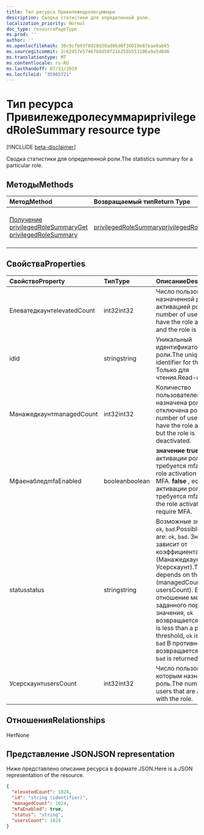 ```yaml
---
title: Тип ресурса Привилежедролесуммари
description: Сводка статистики для определенной роли.
localization_priority: Normal
doc_type: resourcePageType
ms.prod: ''
author: ''
ms.openlocfilehash: 30c9cfb93f8d20d30ad86d0f36019e87eae0ab65
ms.sourcegitcommit: 2c62457e57467b8d50f21b255b553106a9a5d8d6
ms.translationtype: MT
ms.contentlocale: ru-RU
ms.lasthandoff: 07/31/2019
ms.locfileid: "35965721"
---
```

# <a name="privilegedrolesummary-resource-type"></a><span data-ttu-id="08625-103">Тип ресурса Привилежедролесуммари</span><span class="sxs-lookup"><span data-stu-id="08625-103">privilegedRoleSummary resource type</span></span>

[!INCLUDE [beta-disclaimer](../../includes/beta-disclaimer.md)]

<span data-ttu-id="08625-104">Сводка статистики для определенной роли.</span><span class="sxs-lookup"><span data-stu-id="08625-104">The statistics summary for a particular role.</span></span>


## <a name="methods"></a><span data-ttu-id="08625-105">Методы</span><span class="sxs-lookup"><span data-stu-id="08625-105">Methods</span></span>

| <span data-ttu-id="08625-106">Метод</span><span class="sxs-lookup"><span data-stu-id="08625-106">Method</span></span>           | <span data-ttu-id="08625-107">Возвращаемый тип</span><span class="sxs-lookup"><span data-stu-id="08625-107">Return Type</span></span>    |<span data-ttu-id="08625-108">Описание</span><span class="sxs-lookup"><span data-stu-id="08625-108">Description</span></span>|
|:---------------|:--------|:----------|
|[<span data-ttu-id="08625-109">Получение privilegedRoleSummary</span><span class="sxs-lookup"><span data-stu-id="08625-109">Get privilegedRoleSummary</span></span>](../api/privilegedrolesummary-get.md) | [<span data-ttu-id="08625-110">privilegedRoleSummary</span><span class="sxs-lookup"><span data-stu-id="08625-110">privilegedRoleSummary</span></span>](privilegedrolesummary.md) |<span data-ttu-id="08625-111">Чтение свойств и связей объекта Привилежедролесуммари.</span><span class="sxs-lookup"><span data-stu-id="08625-111">Read properties and relationships of privilegedRoleSummary object.</span></span>|

## <a name="properties"></a><span data-ttu-id="08625-112">Свойства</span><span class="sxs-lookup"><span data-stu-id="08625-112">Properties</span></span>
| <span data-ttu-id="08625-113">Свойство</span><span class="sxs-lookup"><span data-stu-id="08625-113">Property</span></span>     | <span data-ttu-id="08625-114">Тип</span><span class="sxs-lookup"><span data-stu-id="08625-114">Type</span></span>   |<span data-ttu-id="08625-115">Описание</span><span class="sxs-lookup"><span data-stu-id="08625-115">Description</span></span>|
|:---------------|:--------|:----------|
|<span data-ttu-id="08625-116">Елеватедкаунт</span><span class="sxs-lookup"><span data-stu-id="08625-116">elevatedCount</span></span>|<span data-ttu-id="08625-117">int32</span><span class="sxs-lookup"><span data-stu-id="08625-117">int32</span></span>|<span data-ttu-id="08625-118">Число пользователей с назначенной ролью и активацией роли.</span><span class="sxs-lookup"><span data-stu-id="08625-118">The number of users that have the role assigned and the role is activated.</span></span>|
|<span data-ttu-id="08625-119">id</span><span class="sxs-lookup"><span data-stu-id="08625-119">id</span></span>|<span data-ttu-id="08625-120">string</span><span class="sxs-lookup"><span data-stu-id="08625-120">string</span></span>| <span data-ttu-id="08625-121">Уникальный идентификатор для роли.</span><span class="sxs-lookup"><span data-stu-id="08625-121">The unique identifier for the role.</span></span> <span data-ttu-id="08625-122">Только для чтения.</span><span class="sxs-lookup"><span data-stu-id="08625-122">Read-only.</span></span>|
|<span data-ttu-id="08625-123">Манажедкаунт</span><span class="sxs-lookup"><span data-stu-id="08625-123">managedCount</span></span>|<span data-ttu-id="08625-124">int32</span><span class="sxs-lookup"><span data-stu-id="08625-124">int32</span></span>|<span data-ttu-id="08625-125">Количество пользователей, которым назначена роль, но отключена роль.</span><span class="sxs-lookup"><span data-stu-id="08625-125">The number of users that have the role assigned but the role is deactivated.</span></span>|
|<span data-ttu-id="08625-126">Мфаенаблед</span><span class="sxs-lookup"><span data-stu-id="08625-126">mfaEnabled</span></span>|<span data-ttu-id="08625-127">boolean</span><span class="sxs-lookup"><span data-stu-id="08625-127">boolean</span></span>|<span data-ttu-id="08625-128">**значение true** , если для активации роли требуется mfa.</span><span class="sxs-lookup"><span data-stu-id="08625-128">**true** if the role activation requires MFA.</span></span> <span data-ttu-id="08625-129">**false** , если для активации роли не требуется mfa.</span><span class="sxs-lookup"><span data-stu-id="08625-129">**false** if the role activation doesn't require MFA.</span></span>|
|<span data-ttu-id="08625-130">status</span><span class="sxs-lookup"><span data-stu-id="08625-130">status</span></span>|<span data-ttu-id="08625-131">string</span><span class="sxs-lookup"><span data-stu-id="08625-131">string</span></span>| <span data-ttu-id="08625-132">Возможные значения: `ok`, `bad`.</span><span class="sxs-lookup"><span data-stu-id="08625-132">Possible values are: `ok`, `bad`.</span></span> <span data-ttu-id="08625-133">Значение зависит от коэффициента (Манажедкаунт/Усерскаунт).</span><span class="sxs-lookup"><span data-stu-id="08625-133">The value depends on the ratio of (managedCount / usersCount).</span></span> <span data-ttu-id="08625-134">Если отношение меньше заданного порогового значения, `ok` возвращается.</span><span class="sxs-lookup"><span data-stu-id="08625-134">If the ratio is less than a predefined threshold, `ok` is returned.</span></span> <span data-ttu-id="08625-135">`bad` В противном случае возвращается.</span><span class="sxs-lookup"><span data-stu-id="08625-135">Otherwise, `bad` is returned.</span></span>|
|<span data-ttu-id="08625-136">Усерскаунт</span><span class="sxs-lookup"><span data-stu-id="08625-136">usersCount</span></span>|<span data-ttu-id="08625-137">int32</span><span class="sxs-lookup"><span data-stu-id="08625-137">int32</span></span>|<span data-ttu-id="08625-138">Число пользователей, которым назначена роль.</span><span class="sxs-lookup"><span data-stu-id="08625-138">The number of users that are assigned with the role.</span></span>|

## <a name="relationships"></a><span data-ttu-id="08625-139">Отношения</span><span class="sxs-lookup"><span data-stu-id="08625-139">Relationships</span></span>
<span data-ttu-id="08625-140">Нет</span><span class="sxs-lookup"><span data-stu-id="08625-140">None</span></span>


## <a name="json-representation"></a><span data-ttu-id="08625-141">Представление JSON</span><span class="sxs-lookup"><span data-stu-id="08625-141">JSON representation</span></span>

<span data-ttu-id="08625-142">Ниже представлено описание ресурса в формате JSON.</span><span class="sxs-lookup"><span data-stu-id="08625-142">Here is a JSON representation of the resource.</span></span>

<!-- {
  "blockType": "resource",
  "optionalProperties": [

  ],
  "@odata.type": "microsoft.graph.privilegedRoleSummary"
}-->

```json
{
  "elevatedCount": 1024,
  "id": "string (identifier)",
  "managedCount": 1024,
  "mfaEnabled": true,
  "status": "string",
  "usersCount": 1024
}

```

<!-- uuid: 8fcb5dbc-d5aa-4681-8e31-b001d5168d79
2015-10-25 14:57:30 UTC -->
<!--
{
  "type": "#page.annotation",
  "description": "privilegedRoleSummary resource",
  "keywords": "",
  "section": "documentation",
  "tocPath": "",
  "suppressions": []
}
-->

